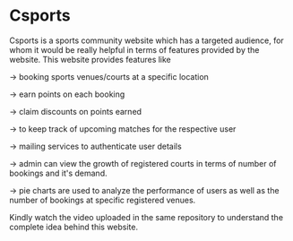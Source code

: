 # Csports
Csports is a sports community website which has a targeted audience, for whom it would be really helpful in terms of features provided by the website. This website provides features like  

-> booking sports venues/courts at a specific location  

-> earn points on each booking  

-> claim discounts on points earned 

-> to keep track of upcoming matches for the respective user  

-> mailing services to authenticate user details  

-> admin can view the growth of registered courts in terms of number of bookings and it's demand.  

-> pie charts are used to analyze the performance of users as well as the number of bookings at specific registered venues.  

Kindly watch the video uploaded in the same repository to understand the complete idea behind this website.
